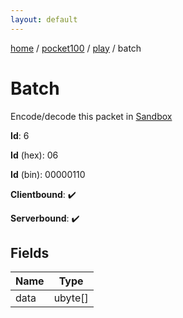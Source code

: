 ```yaml
---
layout: default
---
```


[home](/)  /  [pocket100](/protocol/pocket100)  /  [play](/protocol/pocket100/play)  /  batch

# Batch

Encode/decode this packet in [Sandbox](../../../sandbox/pocket100#play.batch)

**Id**: 6

**Id** (hex): 06

**Id** (bin): 00000110

**Clientbound**: ✔️

**Serverbound**: ✔️

## Fields

Name | Type
---|---
data | ubyte[]
